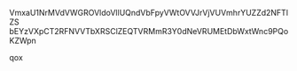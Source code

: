 VmxaU1NrMVdVWGROVldoVllUQndVbFpyVWtOVVJrVjVUVmhrYUZZd2NFTlZS
bEYzVXpCT2RFNVVTbXRSClZEQTVRMmR3Y0dNeVRUMEtDbWxtWnc9PQoKZWpn

qox